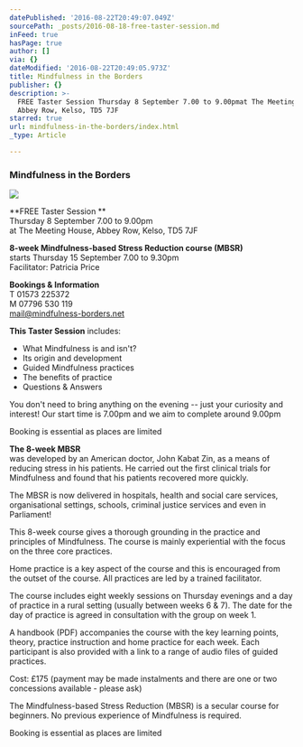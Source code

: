 ```yaml
---
datePublished: '2016-08-22T20:49:07.049Z'
sourcePath: _posts/2016-08-18-free-taster-session.md
inFeed: true
hasPage: true
author: []
via: {}
dateModified: '2016-08-22T20:49:05.973Z'
title: Mindfulness in the Borders
publisher: {}
description: >-
  FREE Taster Session Thursday 8 September 7.00 to 9.00pmat The Meeting House,
  Abbey Row, Kelso, TD5 7JF
starred: true
url: mindfulness-in-the-borders/index.html
_type: Article

---
```

### Mindfulness in the Borders
![](https://the-grid-user-content.s3-us-west-2.amazonaws.com/4c59a480-7b11-4766-a44a-b79d9796c1e8.jpg)

**FREE Taster Session **  
Thursday 8 September 7.00 to 9.00pm  
at The Meeting House, Abbey Row, Kelso, TD5 7JF

**8-week Mindfulness-based Stress Reduction course (MBSR)**  
starts Thursday 15 September 7.00 to 9.30pm  
Facilitator: Patricia Price

**Bookings & Information**  
T 01573 225372   
M 07796 530 119  
[mail@mindfulness-borders.net][0]

**This Taster Session** includes:

- What Mindfulness is and isn't?  
- Its origin and development  
- Guided Mindfulness practices  
- The benefits of practice  
- Questions & Answers

You don't need to bring anything on the evening -- just your curiosity and interest! Our start time is 7.00pm and we aim to complete around 9.00pm

Booking is essential as places are limited

**The 8-week MBSR**  
was developed by an American doctor, John Kabat Zin, as a means of reducing stress in his patients. He carried out the first clinical trials for Mindfulness and found that his patients recovered more quickly.

The MBSR is now delivered in hospitals, health and social care services, organisational settings, schools, criminal justice services and even in Parliament!

This 8-week course gives a thorough grounding in the practice and principles of Mindfulness. The course is mainly experiential with the focus on the three core practices.

Home practice is a key aspect of the course and this is encouraged from the outset of the course. All practices are led by a trained facilitator.

The course includes eight weekly sessions on Thursday evenings and a day of practice in a rural setting (usually between weeks 6 & 7). The date for the day of practice is agreed in consultation with the group on week 1\.

A handbook (PDF) accompanies the course with the key learning points, theory, practice instruction and home practice for each week. Each participant is also provided with a link to a range of audio files of guided practices.

Cost: £175 (payment may be made instalments and there are one or two concessions available - please ask)

The Mindfulness-based Stress Reduction (MBSR) is a secular course for beginners. No previous experience of Mindfulness is required.

Booking is essential as places are limited

[0]: http://mail@mindfulness-borders.net/ "Mindfulness Borders"